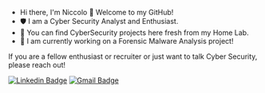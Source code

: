 - Hi there, I'm Niccolo 👋 Welcome to my GitHub!
- 🛡️ I am a Cyber Security Analyst and Enthusiast.
- 🧪 You can find CyberSecurity projects here fresh from my Home Lab.
- 🦠 I am currently working on a Forensic Malware Analysis project!

If you are a fellow enthusiast or recruiter or just want to talk Cyber Security, please reach out!

[![Linkedin Badge](https://img.shields.io/badge/-niccoloarboleda-blue?style=flat-square&logo=Linkedin&logoColor=white&link=https://www.linkedin.com/in/niccoloa/)](https://www.linkedin.com/in/niccoloa/)
[![Gmail Badge](https://img.shields.io/badge/-niccoloarboleda@gmail.com-c14438?style=flat-square&logo=Gmail&logoColor=white&link=mailto:niccoloarboleda@gmail.com)](mailto:niccoloarboleda@gmail.com)
